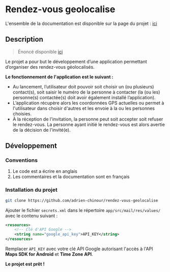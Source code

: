 # Rendez-vous geolocalise

L'ensemble de la documentation est disponible sur la page du projet : [ici](https://adrien-chinour.github.io/rendez-vous-geolocalise/)

## Description

> Énoncé disponible [ici](https://www.labri.fr/perso/zemmari/pam/Projet2017.pdf)

Le projet a pour but le développement d’une application permettant d’organiser des rendez-vous géolocalisés.

__Le fonctionnement de l'application est le suivant :__
- Au lancement, l’utilisateur doit pouvoir soit choisir un (ou 	plusieurs) contact(s), soit saisir le numéro de la personne à contacter (la (ou les) personne(s) contactée(s) doit	 avoir également installé l’application).
- L’application	récupère alors les coordonnées GPS actuelles ou permet à l'utilisateur dans choisir d'autres et les envoie à la ou les personnes choisies.
- À la réception de l'invitation, la personne peut soit accepter soit refuser le rendez-vous. La personne ayant initié le rendez-vous est alors avertie de la décision de l'invité(e).

## Développement

### Conventions

1. Le code est a écrire en anglais
2. Les commentaires et la documentation sont en français

### Installation du projet

```bash
git clone https://github.com/adrien-chinour/rendez-vous-geolocalise
```

Ajouter le fichier `secrets.xml` dans le répertoire `app/src/mail/res/values/` avec le contenu suivant :

```xml
<resources>
    <!-- Clé d'API Google -->
    <string name="google_api_key">API_KEY</string>
</resources>
```

Remplacer `API_KEY` avec votre clé API Google autorisant l'accès à l'API **Maps SDK for Android** et **Time Zone API**.

**Le projet est prêt !**